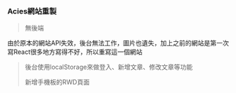 ### Acies網站重製
>無後端
>
由於原本的網站API失效，後台無法工作，圖片也遺失，加上之前的網站是第一次寫React很多地方寫得不好，所以重寫這一個網站

>後台使用localStorage來做登入、新增文章、修改文章等功能
>
>新增手機板的RWD頁面
